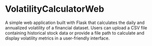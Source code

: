 # VolatilityCalculatorWeb
A simple web application built with Flask that calculates the daily and annualized volatility of a financial dataset. Users can upload a CSV file containing historical stock data or provide a file path to calculate and display volatility metrics in a user-friendly interface.
